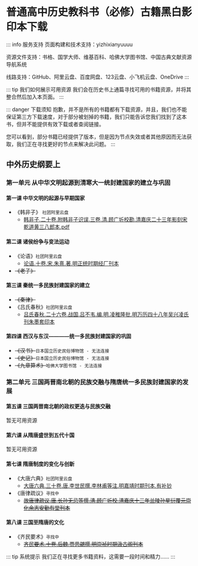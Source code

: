 # 普通高中历史教科书（必修）古籍黑白影印本下载

::: info 服务支持
页面构建和技术支持：yizhixianyuuuu

资源文件支持：书格、国学大师、维基百科、哈佛大学图书馆、中国古典文献资源导航系统

线路支持：GitHub、阿里云盘、百度网盘、123云盘、小飞机云盘、OneDrive
:::

::: tip 我们如何展示可用资源
我们会在历史书上通篇寻找可用的书籍资源，并将其整合然后加入本页面。
:::

::: danger 下载须知
抱歉，并不是所有的书籍都有下载资源，并且，我们也不能保证第三方下载速度，对于部分被划掉的书籍，我们只能告诉您我们找到了这本书，但并不能提供有效下载或者查阅链接。

您可以看到，部分书籍已经提供了版本，但是因为节点失效或者其他原因而无法获取，我们正在寻找更好的节点来解决此问题。
:::
## 中外历史纲要上

### 第一单元 从中华文明起源到清寒大一统封建国家的建立与巩固

#### 第一课 中华文明的起源与早期国家
- 《韩非子》 `社团阿里云盘` 
  - [韩非子.二十卷.附韩非子识误.三卷.清.顾广圻校勘.清嘉庆二十三年影刻宋乾道黄三八郎本.pdf](https://www.alipan.com/s/ShdE9W9LzgT)

#### 第二课 诸侯纷争与变法运动
- 《论语》`社团阿里云盘`
  - [论语.十卷.宋.朱熹.著.明正统时期经厂刊本](https://www.alipan.com/s/pec6UkfoFYo)
- ~~《老子》~~

#### 第三课 秦统一多民族封建国家的建立
- ~~《秦律》~~
- 《吕氏春秋》`社团阿里云盘`
  - [吕氏春秋.二十六卷.战国.吕不韦.编.明.凌稚隆批.明万历四十八年吴兴凌氏刊朱墨套印本](https://www.alipan.com/s/Un8EfFF2VHY)

#### 第四课 西汉与东汉————统一多民族封建国家的巩固
- ~~《汉书》~~`日本国立历史民俗博物馆 - 无法连接`
- ~~《史记》~~`日本国立历史民俗博物馆 - 无法连接`
- ~~《九章算术》~~`哈佛大学图书馆 - 无法连接`

### 第二单元 三国两晋南北朝的民族交融与隋唐统一多民族封建国家的发展

#### 第五课 三国两晋南北朝的政权更迭与民族交融
暂无可用资源

#### 第六课 从隋唐盛世到五代十国
暂无可用资源

#### 第七课 隋唐制度的变化与创新
- 《大唐六典》`社团阿里云盘`
  - [大唐六典.三十卷.唐.李世民撰.李林甫等注.明嘉靖时期刊本.有补钞](https://www.alipan.com/s/AHwGn87oL6j)
- 《唐律疏议》`寻找中`
  - ~~[故唐律疏议.唐.长孙无忌等撰.清.顾广圻校.清嘉庆十三年兰陵孙星衍覆元崇化余志安勤有堂刊本](#)~~

#### 第八课 三国至隋唐的文化
- 《齐民要术》`寻找中`
  - ~~[齐民要术.十卷.后魏.贾思勰撰.明崇祯时期汲古阁刊本](#)~~

::: tip 系统提示
我们正在寻找更多书籍资料，这需要一段时间和精力……
:::
